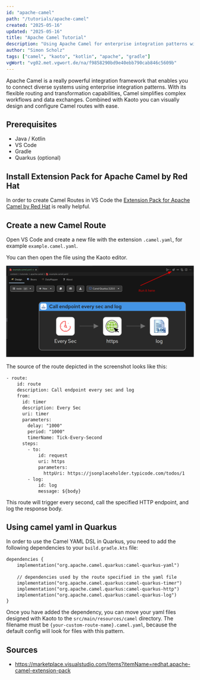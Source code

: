 ```yaml
---
id: "apache-camel"
path: "/tutorials/apache-camel"
created: "2025-05-16"
updated: "2025-05-16"
title: "Apache Camel Tutorial"
description: "Using Apache Camel for enterprise integration patterns with code and no code (Kaoto.io)"
author: "Simon Scholz"
tags: ["camel", "kaoto", "kotlin", "apache", "gradle"]
vgWort: "vg02.met.vgwort.de/na/f9858290bd9e40ebb790cab846c5609b"
---
```


Apache Camel is a really powerful integration framework that enables you to connect diverse systems using enterprise integration patterns.
With its flexible routing and transformation capabilities, Camel simplifies complex workflows and data exchanges.
Combined with Kaoto you can visually design and configure Camel routes with ease.

## Prerequisites

- Java / Kotlin
- VS Code
- Gradle
- Quarkus (optional)

## Install Extension Pack for Apache Camel by Red Hat

In order to create Camel Routes in VS Code the [Extension Pack for Apache Camel by Red Hat](https://marketplace.visualstudio.com/items?itemName=redhat.apache-camel-extension-pack) is really helpful.

## Create a new Camel Route

Open VS Code and create a new file with the extension `.camel.yaml`, for example `example.camel.yaml`.

You can then open the file using the Kaoto editor.

![Example Camel Route](./example-camel-route.png)

The source of the route depicted in the screenshot looks like this:

```yaml[example.camel.yaml]
- route:
    id: route
    description: Call endpoint every sec and log
    from:
      id: timer
      description: Every Sec
      uri: timer
      parameters:
        delay: "1000"
        period: "1000"
        timerName: Tick-Every-Second
      steps:
        - to:
            id: request
            uri: https
            parameters:
              httpUri: https://jsonplaceholder.typicode.com/todos/1
        - log:
            id: log
            message: ${body}
```

This route will trigger every second, call the specified HTTP endpoint, and log the response body.

## Using camel yaml in Quarkus

In order to use the Camel YAML DSL in Quarkus, you need to add the following dependencies to your `build.gradle.kts` file:

```kotlin[build.gradle.kts]
dependencies {
    implementation("org.apache.camel.quarkus:camel-quarkus-yaml")

    // dependencies used by the route specified in the yaml file
    implementation("org.apache.camel.quarkus:camel-quarkus-timer")
    implementation("org.apache.camel.quarkus:camel-quarkus-http")
    implementation("org.apache.camel.quarkus:camel-quarkus-log")
}
```

Once you have added the dependency, you can move your yaml files designed with Kaoto to the `src/main/resources/camel` directory.
The filename must be `{your-custom-route-name}.camel.yaml`, because the default config will look for files with this pattern.

## Sources

- https://marketplace.visualstudio.com/items?itemName=redhat.apache-camel-extension-pack
